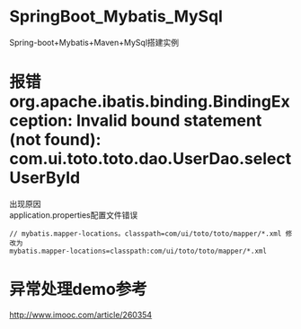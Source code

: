 # SpringBoot_Mybatis_MySql
Spring-boot+Mybatis+Maven+MySql搭建实例

# 报错org.apache.ibatis.binding.BindingException: Invalid bound statement (not found): com.ui.toto.toto.dao.UserDao.selectUserById  
出现原因   
application.properties配置文件错误  
```
// mybatis.mapper-locations。classpath=com/ui/toto/toto/mapper/*.xml 修改为
mybatis.mapper-locations=classpath:com/ui/toto/toto/mapper/*.xml
```

# 异常处理demo参考
http://www.imooc.com/article/260354